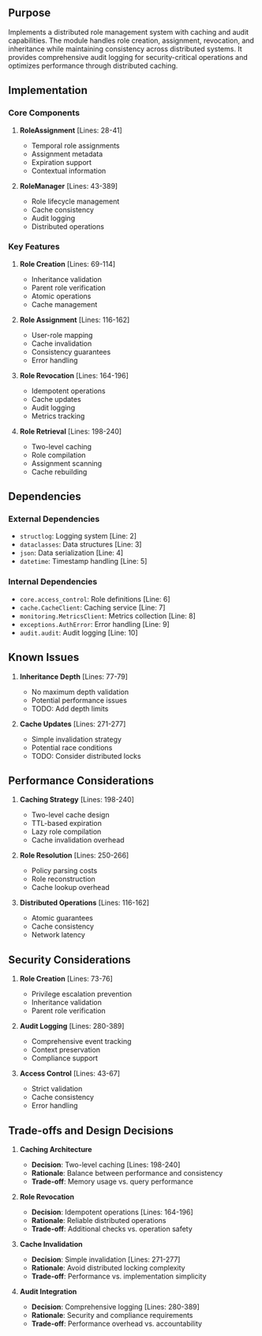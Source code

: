 ## Purpose

Implements a distributed role management system with caching and audit capabilities. The module handles role creation, assignment, revocation, and inheritance while maintaining consistency across distributed systems. It provides comprehensive audit logging for security-critical operations and optimizes performance through distributed caching.

## Implementation

### Core Components

1. **RoleAssignment** [Lines: 28-41]

   - Temporal role assignments
   - Assignment metadata
   - Expiration support
   - Contextual information

2. **RoleManager** [Lines: 43-389]
   - Role lifecycle management
   - Cache consistency
   - Audit logging
   - Distributed operations

### Key Features

1. **Role Creation** [Lines: 69-114]

   - Inheritance validation
   - Parent role verification
   - Atomic operations
   - Cache management

2. **Role Assignment** [Lines: 116-162]

   - User-role mapping
   - Cache invalidation
   - Consistency guarantees
   - Error handling

3. **Role Revocation** [Lines: 164-196]

   - Idempotent operations
   - Cache updates
   - Audit logging
   - Metrics tracking

4. **Role Retrieval** [Lines: 198-240]
   - Two-level caching
   - Role compilation
   - Assignment scanning
   - Cache rebuilding

## Dependencies

### External Dependencies

- `structlog`: Logging system [Line: 2]
- `dataclasses`: Data structures [Line: 3]
- `json`: Data serialization [Line: 4]
- `datetime`: Timestamp handling [Line: 5]

### Internal Dependencies

- `core.access_control`: Role definitions [Line: 6]
- `cache.CacheClient`: Caching service [Line: 7]
- `monitoring.MetricsClient`: Metrics collection [Line: 8]
- `exceptions.AuthError`: Error handling [Line: 9]
- `audit.audit`: Audit logging [Line: 10]

## Known Issues

1. **Inheritance Depth** [Lines: 77-79]

   - No maximum depth validation
   - Potential performance issues
   - TODO: Add depth limits

2. **Cache Updates** [Lines: 271-277]
   - Simple invalidation strategy
   - Potential race conditions
   - TODO: Consider distributed locks

## Performance Considerations

1. **Caching Strategy** [Lines: 198-240]

   - Two-level cache design
   - TTL-based expiration
   - Lazy role compilation
   - Cache invalidation overhead

2. **Role Resolution** [Lines: 250-266]

   - Policy parsing costs
   - Role reconstruction
   - Cache lookup overhead

3. **Distributed Operations** [Lines: 116-162]
   - Atomic guarantees
   - Cache consistency
   - Network latency

## Security Considerations

1. **Role Creation** [Lines: 73-76]

   - Privilege escalation prevention
   - Inheritance validation
   - Parent role verification

2. **Audit Logging** [Lines: 280-389]

   - Comprehensive event tracking
   - Context preservation
   - Compliance support

3. **Access Control** [Lines: 43-67]
   - Strict validation
   - Cache consistency
   - Error handling

## Trade-offs and Design Decisions

1. **Caching Architecture**

   - **Decision**: Two-level caching [Lines: 198-240]
   - **Rationale**: Balance between performance and consistency
   - **Trade-off**: Memory usage vs. query performance

2. **Role Revocation**

   - **Decision**: Idempotent operations [Lines: 164-196]
   - **Rationale**: Reliable distributed operations
   - **Trade-off**: Additional checks vs. operation safety

3. **Cache Invalidation**

   - **Decision**: Simple invalidation [Lines: 271-277]
   - **Rationale**: Avoid distributed locking complexity
   - **Trade-off**: Performance vs. implementation simplicity

4. **Audit Integration**
   - **Decision**: Comprehensive logging [Lines: 280-389]
   - **Rationale**: Security and compliance requirements
   - **Trade-off**: Performance overhead vs. accountability
